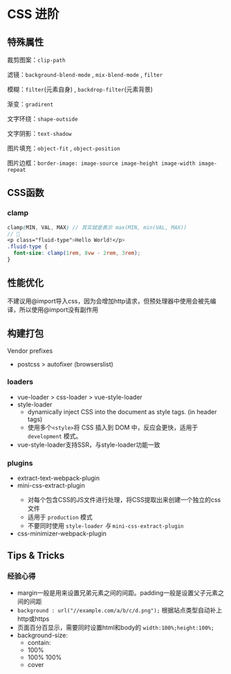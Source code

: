 # CSS 进阶

## 特殊属性

裁剪图案：`clip-path`

滤镜：`background-blend-mode` , `mix-blend-mode` , `filter`

模糊：`filter`(元素自身) , `backdrop-filter`(元素背景)

渐变：`gradirent`

文字环绕：`shape-outside`

文字阴影：`text-shadow`

图片填充：`object-fit` , `object-position`

图片边框：`border-image: image-source image-height image-width image-repeat`

## CSS函数

### clamp

```scss
clamp(MIN, VAL, MAX) // 其实就是表示 max(MIN, min(VAL, MAX))
// 🌰
<p class="fluid-type">Hello World!</p>
.fluid-type {
  font-size: clamp(1rem, 8vw - 2rem, 3rem);
}
```

## 性能优化

不建议用@import导入css，因为会增加http请求，但预处理器中使用会被先编译，所以使用@import没有副作用

## 构建打包

Vendor prefixes

- postcss > autofixer (browserslist)

### loaders

- vue-loader > css-loader > vue-style-loader
- style-loader
  - dynamically inject CSS into the document as style tags. (in header tags)
  - 使用多个`<style>`将 CSS 插入到 DOM 中，反应会更快，适用于 `development` 模式。
- vue-style-loader支持SSR，与style-loader功能一致

### plugins

- extract-text-webpack-plugin  <Badge text="deprecated" type="error"/>
- mini-css-extract-plugin  <Badge text=">=webpack4" type="tip" />
  - 对每个包含CSS的JS文件进行处理，将CSS提取出来创建一个独立的css文件
  - 适用于 `production` 模式
  - 不要同时使用 `style-loader` *与* `mini-css-extract-plugin`
- css-minimizer-webpack-plugin

## Tips & Tricks

### 经验心得

- margin一般是用来设置兄弟元素之间的间距。padding一般是设置父子元素之间的间距
- `background : url("//example.com/a/b/c/d.png");` 根据站点类型自动补上http或https
- 页面百分百显示，需要同时设置html和body的 `width:100%;height:100%;`
- background-size:
  - contain: 
  - 100%
  - 100% 100%
  - cover


### 
